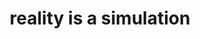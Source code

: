 ---
title: "reality is a simulation"
related:
  - _wikipedia/Simulation_hypothesis.md
tags:
  - What is Reality
  - Fragment
---